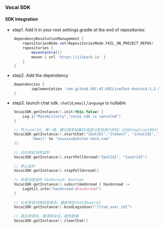 ### Vocai SDK 

#### SDK Integration

+ step1. Add it in your root settings.gradle at the end of repositories:
```groovy
	dependencyResolutionManagement {
		repositoriesMode.set(RepositoriesMode.FAIL_ON_PROJECT_REPOS)
		repositories {
			mavenCentral()
			maven { url 'https://jitpack.io' }
		}
	}
```
+ step2. Add the dependency
```groovy
	dependencies {
            implementation 'com.github.VOC-AI:VOCLiveChat-Android:1.2.5'
	}
```

+ step3. launch chat sdk. `chatId`,`email`,`language` is nullable
```kotlin
    VocaiSDK.getInstance().init(this,false) {
        Log.i("MainActivity","vocai sdk is canceled")
    }

    // 传入userId, 唯一值，建议使用设备ID或者已登录用户的ID（比如shopline1001)
    VocaiSDK.getInstance().startChat("{botId}","{token}", "{chatId}", "{email}", "{language}", "{userId}", hashMapOf(
            "email" to "xxxxxxx@shulex-tech.com"
    ))
    
    // 主动发起消息监听
    VocaiSDK.getInstance().startPollUnread("{botId}", "{userId}")
    
    // 停止监听
    VocaiSDK.getInstance().stopPollUnread()
        
    // 未读消息监听 hasUnread: Boolean
    VocaiSDK.getInstance().subscribeUnread { hasUnread -> 
        LogUtil.info("hasUnread:$hasUnread")
    }
    
    // 从未登录切换到登录态，重新绑定chat的userId
    VocaiSDK.getInstance().bindLoginUser("{true_user_id}")
    
    // 退出登录后，需清除会话，避免数据
    VocaiSDK.getInstance().clearChat()
```

